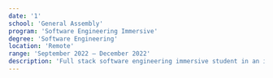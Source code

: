 ```yaml
---
date: '1'
school: 'General Assembly'
program: 'Software Engineering Immersive'
degree: 'Software Engineering'
location: 'Remote'
range: 'September 2022 – December 2022'
description: 'Full stack software engineering immersive student in an intensive, twelve-week, 450+ hour program focused on product development fundamentals, object-oriented programming, MVC frameworks, data modeling, and team collaboration strategies.'
---
```

